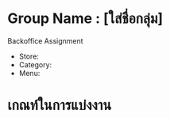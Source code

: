 # Group Name : [ใส่ชื่อกลุ่ม]
Backoffice Assignment
- Store: 
- Category: 
- Menu: 
# เกณท์ในการแบ่งงาน
